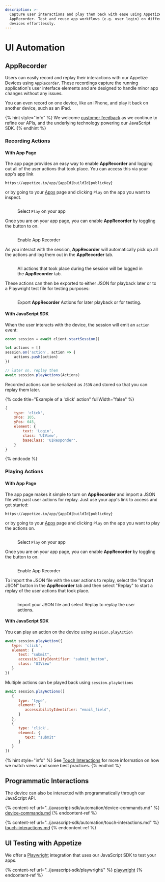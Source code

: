 ```yaml
---
description: >-
  Capture user interactions and play them back with ease using Appetize's
  AppRecorder. Test and reuse app workflows (e.g. user login) on different
  devices effortlessly.
---
```


# UI Automation

## AppRecorder

Users can easily record and replay their interactions with our Appetize Devices using `AppRecorder`. These recordings capture the running application's user interface elements and are designed to handle minor app changes without any issues.

You can even record on one device, like an iPhone, and play it back on another device, such as an iPad.

{% hint style="info" %}
We welcome [customer feedback](mailto:hello@appetize.io) as we continue to refine our APIs, and the underlying technology powering our JavaScript SDK.
{% endhint %}

### Recording Actions

#### With App Page

The app page provides an easy way to enable **AppRecorder** and logging out all of the user actions that took place. You can access this via your app's app link

```
https://appetize.io/app/{appId|buildId|publicKey}
```

or by going to your [Apps](https://appetize.io/apps) page and clicking `Play` on the app you want to inspect.

<figure><img src="../.gitbook/assets/image (18).png" alt=""><figcaption><p>Select <code>Play</code> on your app</p></figcaption></figure>

Once you are on your app page, you can enable **AppRecorder** by toggling the button to on.

<figure><img src="../.gitbook/assets/Screenshot 2023-10-24 120516.png" alt=""><figcaption><p>Enable App Recorder</p></figcaption></figure>

As you interact with the session, **AppRecorder** will automatically pick up all the actions and log them out in the **AppRecorder** tab.

<figure><img src="../.gitbook/assets/Screenshot 2023-10-24 120558.png" alt=""><figcaption><p>All actions that took place during the session will be logged in the <strong>AppRecorder</strong> tab.</p></figcaption></figure>

These actions can then be exported to either JSON for playback later or to a Playwright test file for testing purposes:

<figure><img src="../.gitbook/assets/Screenshot 2023-10-24 121428.png" alt=""><figcaption><p>Export <strong>AppRecorder</strong> Actions for later playback or for testing.</p></figcaption></figure>

#### With JavaScript SDK

When the user interacts with the device, the session will emit an `action` event:

```javascript
const session = await client.startSession()

let actions = []
session.on('action', action => {
    actions.push(action)
})

// later on, replay them
await session.playActions(Actions)
```

Recorded actions can be serialized as `JSON` and stored so that you can replay them later.

{% code title="Example of a 'click' action" fullWidth="false" %}
```javascript
{
    type: 'click',
    xPos: 105,
    yPos: 645,    
    element: {
        text: 'Login',
        class: 'UIView',
        baseClass: 'UIResponder',        
    }
}
```
{% endcode %}

### Playing Actions

#### With App Page

The app page makes it simple to turn on **AppRecorder** and import a JSON file with past user actions for replay. Just use your app's link to access and get started:

```
https://appetize.io/app/{appId|buildId|publicKey}
```

or by going to your [Apps](https://appetize.io/apps) page and clicking `Play` on the app you want to play the actions on.

<figure><img src="../.gitbook/assets/image (19).png" alt=""><figcaption><p>Select <code>Play</code> on your app</p></figcaption></figure>

Once you are on your app page, you can enable **AppRecorder** by toggling the button to on.

<figure><img src="../.gitbook/assets/image (2).png" alt=""><figcaption><p>Enable App Recorder</p></figcaption></figure>

To import the JSON file with the user actions to replay, select the "Import JSON" button in the **AppRecorder** tab and then select "Replay" to start a replay of the user actions that took place.

<figure><img src="../.gitbook/assets/Screenshot 2023-10-24 121707.png" alt=""><figcaption><p>Import your JSON file and select Replay to replay the user actions.</p></figcaption></figure>

#### With JavaScript SDK

You can play an action on the device using `session.playAction`

```javascript
await session.playAction({
   type: 'click',
   element: {
      text: "submit",
      accessibilityIdentifier: "submit_button",
      class: "UIView"
   }
})
```

Multiple actions can be played back using `session.playActions`

```javascript
await session.playActions([
   {
      type: 'type',
      element: {
         accessibilityIdentifier: "email_field",
      }
   },
   {
      type: 'click',
      element: {
         text: "submit"
      }   
   }
])
```

{% hint style="info" %}
See [Touch Interactions](../javascript-sdk/automation/touch-interactions.md) for more information on how we match views and some best practices.
{% endhint %}

## Programmatic Interactions

The device can also be interacted with programmatically through our JavaScript API.

{% content-ref url="../javascript-sdk/automation/device-commands.md" %}
[device-commands.md](../javascript-sdk/automation/device-commands.md)
{% endcontent-ref %}

{% content-ref url="../javascript-sdk/automation/touch-interactions.md" %}
[touch-interactions.md](../javascript-sdk/automation/touch-interactions.md)
{% endcontent-ref %}

## UI Testing with Appetize

We offer a [Playwright](https://playwright.dev/) integration that uses our JavaScript SDK to test your apps.

{% content-ref url="../javascript-sdk/playwright/" %}
[playwright](../javascript-sdk/playwright/)
{% endcontent-ref %}
